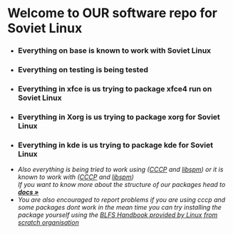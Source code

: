 # Welcome to OUR software repo for Soviet Linux
* ### Everything on base is known to work with Soviet Linux
* ### Everything on testing is being tested
* ### Everything in xfce is us trying to package xfce4 run on Soviet Linux
* ### Everything in Xorg is us trying to package xorg for Soviet Linux
* ### Everything in kde is us trying to package kde for Soviet Linux
* _Also everything is being tried to work using ([CCCP](https://github.com/Soviet-Linux/CCCP) and [libspm](https://github.com/Soviet-Linux/libspm)) or it is known to work with ([CCCP](https://github.com/Soviet-Linux/CCCP) and [libspm](https://github.com/Soviet-Linux/libspm)) \
If you want to know more about the structure of our packages head to <a href="https://docs.sovietlinux.ml/en/repo"><strong>docs »</strong></a>_ 
* *You are also encouraged to report problems if you are using cccp and some packages dont work in the mean time you can try installing the package yourself using the [BLFS Handbook provided by Linux from scratch organisation](https://linuxfromscratch.org/blfs/view/stable/)*
